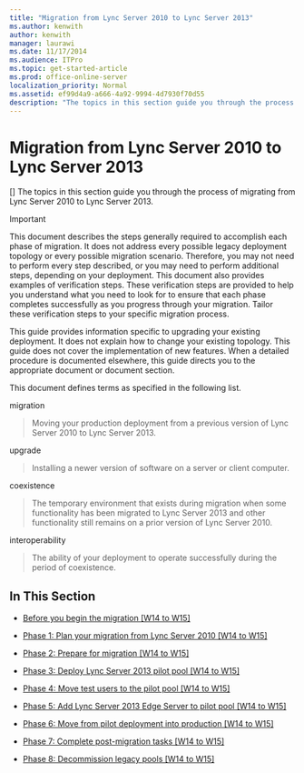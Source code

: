 ```yaml
---
title: "Migration from Lync Server 2010 to Lync Server 2013"
ms.author: kenwith
author: kenwith
manager: laurawi
ms.date: 11/17/2014
ms.audience: ITPro
ms.topic: get-started-article
ms.prod: office-online-server
localization_priority: Normal
ms.assetid: ef99d4a9-a666-4a92-9994-4d7930f70d55
description: "The topics in this section guide you through the process of migrating from Lync Server 2010 to Lync Server 2013."
---
```


# Migration from Lync Server 2010 to Lync Server 2013
[]
The topics in this section guide you through the process of migrating from Lync Server 2010 to Lync Server 2013. 
  
> [!IMPORTANT]
> This document describes the steps generally required to accomplish each phase of migration. It does not address every possible legacy deployment topology or every possible migration scenario. Therefore, you may not need to perform every step described, or you may need to perform additional steps, depending on your deployment. This document also provides examples of verification steps. These verification steps are provided to help you understand what you need to look for to ensure that each phase completes successfully as you progress through your migration. Tailor these verification steps to your specific migration process. 
  
This guide provides information specific to upgrading your existing deployment. It does not explain how to change your existing topology. This guide does not cover the implementation of new features. When a detailed procedure is documented elsewhere, this guide directs you to the appropriate document or document section. 
  
This document defines terms as specified in the following list.
  
migration
  
> Moving your production deployment from a previous version of Lync Server 2010 to Lync Server 2013. 
    
upgrade
  
> Installing a newer version of software on a server or client computer.
    
coexistence
  
> The temporary environment that exists during migration when some functionality has been migrated to Lync Server 2013 and other functionality still remains on a prior version of Lync Server 2010.
    
interoperability
  
> The ability of your deployment to operate successfully during the period of coexistence.
    
## In This Section

- [Before you begin the migration [W14 to W15]](before-you-begin-the-migration-w14-to-w15.md)
    
- [Phase 1: Plan your migration from Lync Server 2010 [W14 to W15]](phase-1-plan-your-migration-from-lync-server-2010-w14-to-w15.md)
    
- [Phase 2: Prepare for migration [W14 to W15]](phase-2-prepare-for-migration-w14-to-w15.md)
    
- [Phase 3: Deploy Lync Server 2013 pilot pool [W14 to W15]](phase-3-deploy-lync-server-2013-pilot-pool-w14-to-w15.md)
    
- [Phase 4: Move test users to the pilot pool [W14 to W15]](phase-4-move-test-users-to-the-pilot-pool-w14-to-w15.md)
    
- [Phase 5: Add Lync Server 2013 Edge Server to pilot pool [W14 to W15]](phase-5-add-lync-server-2013-edge-server-to-pilot-pool-w14-to-w15.md)
    
- [Phase 6: Move from pilot deployment into production [W14 to W15]](phase-6-move-from-pilot-deployment-into-production-w14-to-w15.md)
    
- [Phase 7: Complete post-migration tasks [W14 to W15]](phase-7-complete-post-migration-tasks-w14-to-w15.md)
    
- [Phase 8: Decommission legacy pools [W14 to W15]](phase-8-decommission-legacy-pools-w14-to-w15.md)
    


